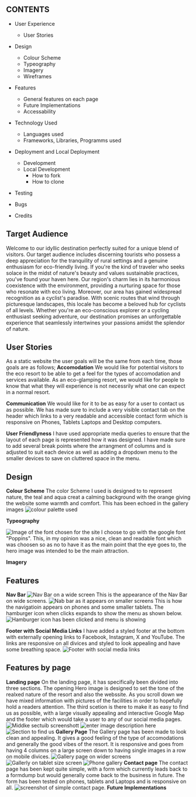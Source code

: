 ## CONTENTS



 - User Experience
	 - User Stories
 - Design
	 - Colour Scheme
	 - Typeography
	 - Imagery 
	 - Wireframes
 - Features
	 - General features on each page
	 - Future Implementations
	 - Accessability
	
 - Technology Used
	 - Languages used
	 - Frameworks, Libraries, Programms used
	 
 - Deployment and Local Deployment
	 - Development
	 - Local Development
		 - How to fork
		 - How to clone
		
 - Testing
 - Bugs
 - Credits

 


## Target Audience

Welcome to our idyllic destination perfectly suited for a unique blend of visitors. Our target audience includes discerning tourists who possess a deep appreciation for the tranquility of rural settings and a genuine enthusiasm for eco-friendly living. If you're the kind of traveler who seeks solace in the midst of nature's beauty and values sustainable practices, you've found your haven here. Our region's charm lies in its harmonious coexistence with the environment, providing a nurturing space for those who resonate with eco living. Moreover, our area has gained widespread recognition as a cyclist's paradise. With scenic routes that wind through picturesque landscapes, this locale has become a beloved hub for cyclists of all levels. Whether you're an eco-conscious explorer or a cycling enthusiast seeking adventure, our destination promises an unforgettable experience that seamlessly intertwines your passions amidst the splendor of nature.

## User Stories
As a static website the user goals will be the same from each time, those goals are as follows;
**Accomodation**
We would like for potential visitors to the eco resort to be able to get a feel for the types of accomodation and services available. As an eco-glamping resort, we would like for people to know that what they will experience is not necessrily what one can expect in a normal resort. 

**Communication**
We would like for it to be as easy for a user to contact us as possible. We has made sure to include a very visible contact tab on the header which links to a very readable and accessible contact form which is responsive on Phones, Tablets Laptops and Desktop computers. 

**User Friendlyness** 
I have used appropriate media queries to ensure that the layout of each page is represented how it was designed. I have made sure to add several break points where the arrangment of columns and is adjusted to suit each device as well as adding a dropdown menu to the smaller devices to save on cluttered space in the menu. 

## Design
**Colour Scheme**
The color Scheme I used is designed to to represent nature, the teal and aqua creat a calming background with the orange giving the website some warmth and comfort. This has been echoed in the gallery images
![colour palette used](https://i.ibb.co/NY0X9G3/colours.jpg)

**Typeography**

![Image of the font chosen for the site](https://i.ibb.co/yB7QX43/Typography.png)
I choose to go with the google font "Poppins". This, in my opinion was a nice, clean and readable font which was choosen so as no to have it as the main point that the eye goes to, the hero image was intended to be the main attraction.

**Imagery**

## **Features**
**Nav Bar**
![Nav Bar on a wide screen
](https://i.ibb.co/Ms32fFk/Screenshot-2023-08-23-at-13-22-05.png)
This is the appearance of the Nav Bar on wide screens. 
![Nab bar as it appears on smaller screens
](https://i.ibb.co/NpTrhbq/Screenshot-2023-08-23-at-13-22-20.png)
This is how the navigatioin appears on phones and some smaller tablets. The hamburger icon when clicks expands to show the menu as shown below. 
![Hamburger icon has been clicked and menu is showing](https://i.ibb.co/GnzcyMs/Screenshot-2023-08-23-at-13-29-51.png)

**Footer with Social Media Links**
I have added a styled footer at the bottom with externally opening links to Facebook, Instagram, X and YouTube. The links are responsive on all divices and styled to look appealing and have some breathing space. 
![Footer with social media links
](https://i.ibb.co/pPJ9phy/Screenshot-2023-08-23-at-13-37-59.png)

## Features by page
**Landing page**
On the landing page, it has specifically been divided into three sections. The opening Hero image is designed to set the tone of the realxed nature of the resort and also the webssite. As you scroll down we have mixed information with pictures of the facilities in order to hopefully hold a readers attention. The third scetion is there to make it as easy to find us as possible, with a large visually appealing and interactive Google Map and the footer which would take a user to any of our social media pages. 
![Middke sectuib screenshott](https://i.ibb.co/QrZ8v6R/Screenshot-2023-08-23-at-13-42-25.png)
![enter image description here](https://i.ibb.co/WnJm5Vh/Screenshot-2023-08-23-at-13-42-40.png)
![Section to find us](https://i.ibb.co/h9HJRGW/Screenshot-2023-08-23-at-13-42-52.png)
**Gallery Page**
The Gallery page has been made to look clean and appealing. It gives a good feeling of the type of accomodations and generally the good vibes of the resort. It is responsive and goes from having 4 columns on a large screen down to having single images in a row on mobile divices. 
![Gallery page on wider screens](https://i.ibb.co/ZHJhZTW/Screenshot-2023-08-23-at-13-52-31.png)
![Gallerly on tablet size screen](https://i.ibb.co/4tzmkH2/Screenshot-2023-08-23-at-13-55-01.png)
![Phone gallery](https://i.ibb.co/xCzrqy2/Screenshot-2023-08-23-at-13-54-52.png)
**Contact page**
The contact page has been kept quite simple, with a form which currently leads back to a formdump but would generally come back to the business in future. The form has been tested on phones, tablets and Laptops and is responsive on all. 
![screenshot of simple contact page.](https://i.ibb.co/yWf8zcv/Screenshot-2023-08-23-at-14-05-10.png)
**Future Implementations**
